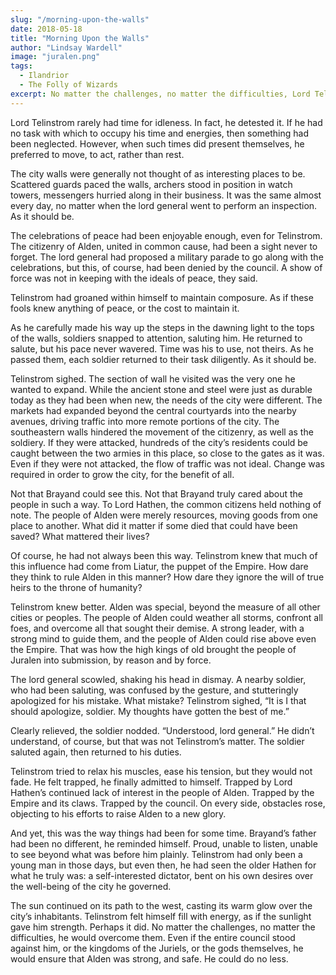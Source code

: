 ```yaml
---
slug: "/morning-upon-the-walls"
date: 2018-05-18
title: "Morning Upon the Walls"
author: "Lindsay Wardell"
image: "juralen.png"
tags:
  - Ilandrior
  - The Folly of Wizards
excerpt: No matter the challenges, no matter the difficulties, Lord Telinstrom would overcome them. Even if the entire council stood against him, or the kingdoms of the Juriels, or the gods themselves, he would ensure that Alden was strong, and safe. He could do no less.
---
```

Lord Telinstrom rarely had time for idleness. In fact, he detested it. If he had no task with which to occupy his time and energies, then something had been neglected. However, when such times did present themselves, he preferred to move, to act, rather than rest.

The city walls were generally not thought of as interesting places to be. Scattered guards paced the walls, archers stood in position in watch towers, messengers hurried along in their business. It was the same almost every day, no matter when the lord general went to perform an inspection. As it should be.

The celebrations of peace had been enjoyable enough, even for Telinstrom. The citizenry of Alden, united in common cause, had been a sight never to forget. The lord general had proposed a military parade to go along with the celebrations, but this, of course, had been denied by the council. A show of force was not in keeping with the ideals of peace, they said.

Telinstrom had groaned within himself to maintain composure. As if these fools knew anything of peace, or the cost to maintain it.

As he carefully made his way up the steps in the dawning light to the tops of the walls, soldiers snapped to attention, saluting him. He returned to salute, but his pace never wavered. Time was his to use, not theirs. As he passed them, each soldier returned to their task diligently. As it should be.

Telinstrom sighed. The section of wall he visited was the very one he wanted to expand. While the ancient stone and steel were just as durable today as they had been when new, the needs of the city were different. The markets had expanded beyond the central courtyards into the nearby avenues, driving traffic into more remote portions of the city. The southeastern walls hindered the movement of the citizenry, as well as the soldiery. If they were attacked, hundreds of the city’s residents could be caught between the two armies in this place, so close to the gates as it was. Even if they were not attacked, the flow of traffic was not ideal. Change was required in order to grow the city, for the benefit of all.

Not that Brayand could see this. Not that Brayand truly cared about the people in such a way. To Lord Hathen, the common citizens held nothing of note. The people of Alden were merely resources, moving goods from one place to another. What did it matter if some died that could have been saved? What mattered their lives?

Of course, he had not always been this way. Telinstrom knew that much of this influence had come from Liatur, the puppet of the Empire. How dare they think to rule Alden in this manner? How dare they ignore the will of true heirs to the throne of humanity?

Telinstrom knew better. Alden was special, beyond the measure of all other cities or peoples. The people of Alden could weather all storms, confront all foes, and overcome all that sought their demise. A strong leader, with a strong mind to guide them, and the people of Alden could rise above even the Empire. That was how the high kings of old brought the people of Juralen into submission, by reason and by force.

The lord general scowled, shaking his head in dismay. A nearby soldier, who had been saluting, was confused by the gesture, and stutteringly apologized for his mistake. What mistake? Telinstrom sighed, “It is I that should apologize, soldier. My thoughts have gotten the best of me.”

Clearly relieved, the soldier nodded. “Understood, lord general.” He didn’t understand, of course, but that was not Telinstrom’s matter. The soldier saluted again, then returned to his duties.

Telinstrom tried to relax his muscles, ease his tension, but they would not fade. He felt trapped, he finally admitted to himself. Trapped by Lord Hathen’s continued lack of interest in the people of Alden. Trapped by the Empire and its claws. Trapped by the council. On every side, obstacles rose, objecting to his efforts to raise Alden to a new glory.

And yet, this was the way things had been for some time. Brayand’s father had been no different, he reminded himself. Proud, unable to listen, unable to see beyond what was before him plainly. Telinstrom had only been a young man in those days, but even then, he had seen the older Hathen for what he truly was: a self-interested dictator, bent on his own desires over the well-being of the city he governed.

The sun continued on its path to the west, casting its warm glow over the city’s inhabitants. Telinstrom felt himself fill with energy, as if the sunlight gave him strength. Perhaps it did. No matter the challenges, no matter the difficulties, he would overcome them. Even if the entire council stood against him, or the kingdoms of the Juriels, or the gods themselves, he would ensure that Alden was strong, and safe. He could do no less.